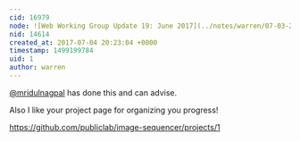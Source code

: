 ```yaml
---
cid: 16979
node: ![Web Working Group Update 19: June 2017](../notes/warren/07-03-2017/web-working-group-update-19-june-2017)
nid: 14614
created_at: 2017-07-04 20:23:04 +0000
timestamp: 1499199784
uid: 1
author: warren
---
```


[@mridulnagpal](/profile/mridulnagpal) has done this and can advise. 

Also I like your project page for organizing you progress!

https://github.com/publiclab/image-sequencer/projects/1